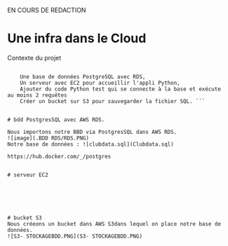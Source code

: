 EN COURS DE REDACTION

# Une infra dans le Cloud

Contexte du projet

``` Utiliser et mettre en place sur AWS :

    Une base de données PostgreSQL avec RDS,
    Un serveur avec EC2 pour accueillir l'appli Python,
    Ajouter du code Python test qui se connecte à la base et exécute au moins 2 requêtes 
    Créer un bucket sur S3 pour sauvegarder la fichier SQL. ```


# bdd PostgresSQL avec AWS RDS.

Nous importons notre BBD via PostgresSQL dans AWS RDS.
![image](.BDD RDS/RDS.PNG)
Notre base de données : ![clubdata.sql](Clubdata.sql) 

https://hub.docker.com/_/postgres


# serveur EC2






# bucket S3
Nous créeons un bucket dans AWS S3dans lequel on place notre base de données.
![S3- STOCKAGEBDD.PNG](S3- STOCKAGEBDD.PNG)


